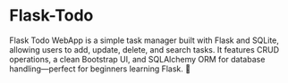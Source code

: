 # Flask-Todo
 Flask Todo WebApp is a simple task manager built with Flask and SQLite, allowing users to add, update, delete, and search tasks. It features CRUD operations, a clean Bootstrap UI, and SQLAlchemy ORM for database handling—perfect for beginners learning Flask. 🚀
